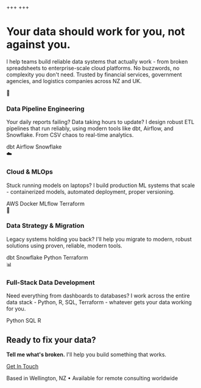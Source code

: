 +++
+++

# Your data should work for you, not against you.

I help teams build reliable data systems that actually work - from broken spreadsheets to
enterprise-scale cloud platforms. No buzzwords, no complexity you don't need. Trusted by financial
services, government agencies, and logistics companies across NZ and UK.

<div class="services-preview">
    <div class="card">
        <span class="card-icon">🔧</span>
        <h3>Data Pipeline Engineering</h3>
        <p>
            Your daily reports failing? Data taking hours to update? I design robust ETL pipelines
            that run reliably, using modern tools like dbt, Airflow, and Snowflake. From CSV chaos
            to real-time analytics.
        </p>
        <div class="tech-tags">
            <span class="tech-tag">dbt</span>
            <span class="tech-tag">Airflow</span>
            <span class="tech-tag">Snowflake</span>
        </div>
    </div>
    <div class="card">
        <span class="card-icon">☁️</span>
        <h3>Cloud & MLOps</h3>
        <p>
            Stuck running models on laptops? I build production ML systems that scale -
            containerized models, automated deployment, proper versioning.
        </p>
        <div class="tech-tags">
            <span class="tech-tag">AWS</span>
            <span class="tech-tag">Docker</span>
            <span class="tech-tag">MLflow</span>
            <span class="tech-tag">Terraform</span>
        </div>
    </div>
    <div class="card">
        <span class="card-icon">🚀</span>
        <h3>Data Strategy & Migration</h3>
        <p>
            Legacy systems holding you back? I'll help you migrate to modern, robust solutions
            using proven, reliable, modern tools.
        </p>
        <div class="tech-tags">
            <span class="tech-tag">dbt</span>
            <span class="tech-tag">Snowflake</span>
            <span class="tech-tag">Python</span>
            <span class="tech-tag">Terraform</span>
        </div>
    </div>
    <div class="card">
        <span class="card-icon">📊</span>
        <h3>Full-Stack Data Development</h3>
        <p>
            Need everything from dashboards to databases? I work across the entire data stack -
            Python, R, SQL, Terraform - whatever gets your data working for you.
        </p>
        <div class="tech-tags">
            <span class="tech-tag">Python</span>
            <span class="tech-tag">SQL</span>
            <span class="tech-tag">R</span>
        </div>
    </div>
</div>

<div class="hero-cta">
    <h2>Ready to fix your data?</h2>
    <p><strong>Tell me what's broken.</strong> I'll help you build something that works.</p>
    <a href="mailto:lewin.a.f@gmail.com?subject=Data%20Engineering%20Help&body=Hi%20Lewin,%0D%0A%0D%0AI%20need%20help%20with:%0D%0A%0D%0A[Describe%20your%20data%20challenge%20here]" class="contact-button">
        <i class="fas fa-envelope"></i>
        Get In Touch
    </a>
    <p class="location-text">Based in Wellington, NZ • Available for remote consulting worldwide</p>
</div>
